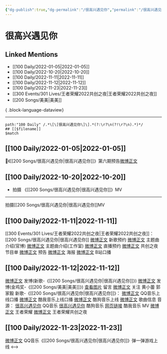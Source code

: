 ```yaml
---
{"dg-publish":true,"dg-permalink":"/很高兴遇见你","permalink":"/很高兴遇见你/","created":"2022-11-25T16:47:55.000+08:00","updated":"2023-08-24T18:04:18.546+08:00"}
---
```


# 很高兴遇见你

## Linked Mentions
- [[100 Daily/2022-01-05\|2022-01-05]]
- [[100 Daily/2022-10-20\|2022-10-20]]
- [[100 Daily/2022-11-11\|2022-11-11]]
- [[100 Daily/2022-11-12\|2022-11-12]]
- [[100 Daily/2022-11-23\|2022-11-23]]
- [[300 Events/301 Lives/王者荣耀2022共创之夜\|王者荣耀2022共创之夜]]
- [[200 Songs/美美\|美美]]

{ .block-language-dataview}

---

```expander
path:"100 Daily" /.*\[\[很高兴遇见你\]\].*(?:\r?\n(?!\r?\n).*)*/
## [[$filename]]
$match
```
## [[100 Daily/2022-01-05\|2022-01-05]]
🌟《[[200 Songs/很高兴遇见你\|很高兴遇见你]]》第六期预告[微博正文](https://m.weibo.cn/6466290670/4722278049515489)
## [[100 Daily/2022-10-20\|2022-10-20]]
  - 拍摄 《[[200 Songs/很高兴遇见你\|很高兴遇见你]]》MV
---
拍摄[[200 Songs/很高兴遇见你\|很高兴遇见你]]MV
## [[100 Daily/2022-11-11\|2022-11-11]]
[[300 Events/301 Lives/王者荣耀2022共创之夜\|王者荣耀2022共创之夜]]：[[200 Songs/很高兴遇见你\|很高兴遇见你]]
[微博正文](https://m.weibo.cn/2169129705/4834573722059866) 新歌预约
[微博正文](http://weibo.com/5698023579/Mevdv0oH3) 主题曲介绍(官博)
[微博正文](http://weibo.com/7478855230/MevrLoFrr) 主题曲介绍(工作室)
[微博正文](https://weibo.com/5698023579/MezgOyvj8) 直播预约
[微博正文](http://weibo.com/5698023579/MezldgNkk) 共创之夜节目单
[微博正文](http://weibo.com/7712820124/Mezz93Ak7) 预告
[微博正文](http://weibo.com/7712820124/MezJ6jlfp) 海报
[微博正文](http://weibo.com/6466290670/MezWNitNf) B站口播
## [[100 Daily/2022-11-12\|2022-11-12]]
[微博正文](http://weibo.com/1736988591/MeESvjTtX) 发博(新歌-《[[200 Songs/很高兴遇见你\|很高兴遇见你]]》)
[微博正文](http://weibo.com/1736988591/MeIZJt19a) 发博(金鸡奖-《[[200 Songs/美美\|美美]]》)
[查看图片](https://wx1.sinaimg.cn/large/0088n2Pggy1h82osawxnyj30yi0gkdhe.jpg) 留言 [微博正文](https://weibo.com/2609737945/MeG1fi6Rc)
关注 黄小蕾 郭家毅
新歌-《[[200 Songs/很高兴遇见你\|很高兴遇见你]]》：
[微博正文](https://weibo.com/2169129705/MeErOeEpa) QQ音乐上线口播
[微博正文](https://weibo.com/1738434147/MeErOhXVw) 酷我音乐上线口播
[微博正文](https://weibo.com/1665103091/MeErND0Yg) 酷狗音乐上线
[微博正文](https://weibo.com/6466290670/MeEzpfw2S) 歌曲信息
音源：
[很高兴遇见你](https://weibo.cn/sinaurl?u=https%3A%2F%2Fc.y.qq.com%2Fbase%2Ffcgi-bin%2Fu%3F__%3DmFzuvD62dRSd) QQ音乐
[很高兴遇见你](https://weibo.cn/sinaurl?u=https%3A%2F%2Ft4.kugou.com%2Fsong.html%3Fid%3D9Vkel15zFV2) 酷狗音乐
[网页链接](https://weibo.cn/sinaurl?u=https%3A%2F%2Fm.kuwo.cn%2Fyinyue%2F248657294%3Ff%3Darphone%26t%3Dsinawb%26isstar%3D0) 酷我音乐
MV
[微博正文](https://weibo.com/5698023579/MeEpMp7J4) 王者荣耀
[微博正文](https://weibo.com/7712820124/MeEJ1xxJs) 王者荣耀共创之夜
## [[100 Daily/2022-11-23\|2022-11-23]]
[微博正文](https://m.weibo.cn/2169129705/4838937237389606) QQ音乐《[[200 Songs/很高兴遇见你\|很高兴遇见你]]》弹一弹游戏上线
<-->